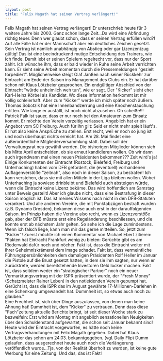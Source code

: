 ```yaml
---
layout: post
title: "Felix Magath hat seinen Vertrag verlängert!"
---
```


Felix Magath hat seinen Vertrag verlängert! Er unterschrieb heute für 3 weitere Jahre bis 2003. Ganz schön lange Zeit...Da wird eine Abfindung richtig teuer. Denn wer glaubt schon, dass er seinen Vertrag erfüllen wird?! Auf alle Fälle hat er der Mannschaft aber ein deutliches Zeichen gesetzt. Sein Vertrag ist nämlich unabhängig von Abstieg oder gar Lizenzentzug gültig! Das ist eine beeindruckend mutige Entscheidung des Trainers, wie ich finde. Damit lebt er seinen Spielern regelrecht vor, dass nur der Sport zählt. Ich wünsche ihm, dass er bald wieder in Ruhe seine Arbeit verrichten kann. Er sieht seine Arbeit momentan durch die Pressemeldungen "gezielt torpediert". Möglicherweise steigt Olaf Janßen nach seiner Rückkehr zur Eintracht am Ende der Saison ins Management des Clubs ein. Er hat darüber schon mit Klaus Lötzbeier gesprochen. Ein endgültiger Abschied von der Eintracht "würde unheimlich weh tun", wie er sagt. Der "Kicker" sieht eher Karl-Heinz Körbel als Kandidat. Wo diese Information herkommt ist mir völlig schleierhaft. Aber zum "Kicker" werde ich mich später noch äußern. Thomas Sobotzik hat eine Innenbandzerrung und eine Knochenstauchung erlitten. Wie lange er ausfällt, ist noch nicht abzusehen. Oh scheiße!!! Patrick Falk ist sauer, dass er nur noch bei den Amateuren zum Einsatz kommt. Er möchte den Verein vorzeitig verlassen. Angeblich hat er ein Angebot vom SC Freiburg. Auch für ihn gilt: Seid er nicht mehr spielt läuft's. Er hat also keine Ansprüche zu stellen. Erst recht, weil er noch so jung ist und noch überhaupt nichts erreicht hat. Am 28. Mai findet eine außerordentliche Mitgliederversammlung statt. Dabei soll der Verwaltungsrat neu gewählt werden. Die bisherigen Mitglieder können sich bis Mitte April entscheiden, ob sie erneut kandidieren wollen. Ob wir dann auch irgendwann mal einen neuen Präsidenten bekommen??? Zeit wird's ja! Einige Konkurrenten der Eintracht (Rostock, Bielefeld, Freiburg und Unterhaching) haben vom DFB gefordert, die (eventuell) vorhandenen Auflagenverstöße "zeitnah", also noch in dieser Saison, zu bestrafen! Ich kann verstehen, dass sie mit allen Mitteln in der Liga bleiben wollen. Wobei Unterhaching ja sowieso drinbleibt und Bielefeld auch absteigen würde, wenn die Eintracht keine Lizenz bekäme. Das wird hoffentlich am Samstag unter Beweis gestellt! Aber ich glaube nicht, dass eine Bestrafung in dieser Saison möglich ist. Das ist meines Wissens nach nicht in den DFB-Statuten verankert. Und alle anderen Vereine, die mit Punktabzügen bestraft wurden (z.B. Dynamo Dresden), bekamen diese auch erst in der darauffolgenden Saison. Im Prinzip haben die Vereine also recht, wenn es Lizenzverstöße gab, aber der DFB müsste erst eine Regeländerung beschliessen, und die könnte erst ab nächstem Jahr gelten. So sehe ich die Lage zumindestens. Wenn ich falsch liege, kann man mir das gerne mitteilen. So, jetzt zum "Kicker"! Zuerst möchte ich einen Kommentar von Michael Ebert zitieren: "Fakten hat Eintracht Frankfurt wenig zu bieten: Gerüchte gibt es am Riederwald dafür noch und nöcher. Fakt ist, dass die Eintracht weiter mit ihrer Geheimniskrämerei dem Image schadet. Fakt ist, dass vermeintliche Führungspersönlichkeiten dem damaligen Präsidenten Rolf Heller im Januar die Pistole auf die Brust gesetzt hatten, in dem sie ihm sagten, nur wenn er zurücktrete, werden bereitstehende Investoren Geld locker machen. Fakt ist, dass seitdem weder ein "strategischer Partner" noch ein neuer Vermarktungsvertrag mit der ISPR präsentiert wurde, der "Fresh Money" (Schatzmeister Rainer Leben) in den notleidenden Verein gepumpt hat. Gerücht ist, dass die ISPR das im August gewährte 17-Millionen-Darlehen in eine Schenkung umgewandelt hat. Dummheit ist, so etwas auch noch zu glauben."  
Eine Frechheit ist, sich über Dinge auszulassen, von denen man keine Ahnung hat! Dummheit ist, dem "Kicker" zu vertrauen. Denn dass diese "Fach"zeitung aktuelle Berichte bringt, ist seit dieser Woche stark zu bezweifeln: Erst wird am Montag mit angeblich sensationellen Neuigkeiten über den Schuldenstand aufgewartet, die schon seit Januar bekannt sind! Heute wird der Eintracht vorgeworfen, es hätte noch keine Vertragsverhandlungen mit Felix Magath gegeben. Dabei hat Klaus Lötzbeier das schon am 24.03. bekanntgegeben. (vgl. Daily Flip) Dumm gelaufen, dass ausgerechnet heute auch noch die Verlängerung veröffentlich wurde...Tja, von der Realität überholt zu werden, ist keine gute Werbung für eine Zeitung. Und das, das ist Fakt!
